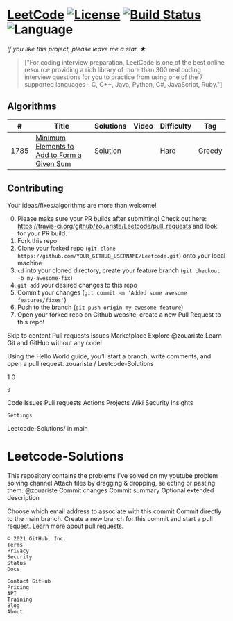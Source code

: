 # [LeetCode](https://leetcode.com/problemset/algorithms/) [![License](https://img.shields.io/badge/license-Apache_2.0-blue.svg)](LICENSE.md) [![Build Status](https://travis-ci.org/fishercoder1534/Leetcode.svg?branch=master)](https://travis-ci.org/fishercoder1534/Leetcode) ![Language](https://img.shields.io/badge/language-Java%20%2F%20MySQL%20%2F%20Bash-blue.svg) 

_If you like this project, please leave me a star._ &#9733;

> ["For coding interview preparation, LeetCode is one of the best online resource providing a rich library of more than 300 real coding interview questions for you to practice from using one of the 7 supported languages - C, C++, Java, Python, C#, JavaScript, Ruby."]
## Algorithms

|  #  |      Title     |   Solutions   | Video  | Difficulty  | Tag                   
|-----|----------------|---------------|--------|-------------|-------------
|1785|[Minimum Elements to Add to Form a Given Sum](https://leetcode.com/problems/first-missing-positive/)|[Solution]() ||Hard|Greedy|


## Contributing
Your ideas/fixes/algorithms are more than welcome!

0. Please make sure your PR builds after submitting! Check out here: https://travis-ci.org/github/zouariste/Leetcode/pull_requests and look for your PR build.
1. Fork this repo
2. Clone your forked repo (`git clone https://github.com/YOUR_GITHUB_USERNAME/Leetcode.git`) onto your local machine
3. `cd` into your cloned directory, create your feature branch (`git checkout -b my-awesome-fix`)
4. `git add` your desired changes to this repo
5. Commit your changes (`git commit -m 'Added some awesome features/fixes'`)
6. Push to the branch (`git push origin my-awesome-feature`)
7. Open your forked repo on Github website, create a new Pull Request to this repo!

Skip to content
Pull requests
Issues
Marketplace
Explore
@zouariste
Learn Git and GitHub without any code!

Using the Hello World guide, you’ll start a branch, write comments, and open a pull request.
zouariste /
Leetcode-Solutions

1
0

    0

Code
Issues
Pull requests
Actions
Projects
Wiki
Security
Insights

    Settings

Leetcode-Solutions/
in
main
# Leetcode-Solutions
This repository contains the problems I've solved on my youtube problem solving channel
Attach files by dragging & dropping, selecting or pasting them.
@zouariste
Commit changes
Commit summary
Optional extended description

Choose which email address to associate with this commit
Commit directly to the main branch.
Create a new branch for this commit and start a pull request. Learn more about pull requests.

    © 2021 GitHub, Inc.
    Terms
    Privacy
    Security
    Status
    Docs

    Contact GitHub
    Pricing
    API
    Training
    Blog
    About


